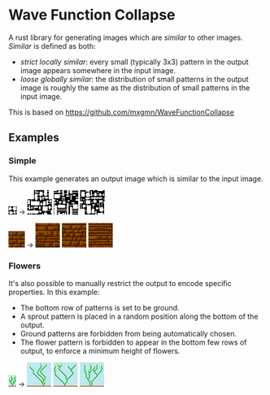 # Wave Function Collapse

A rust library for generating images which are *similar* to other images.
*Similar* is defined as both:
 - *strict locally similar*: every small (typically 3x3) pattern in the output
   image appears somewhere in the input image.
 - *loose globally similar*: the distribution of small patterns in the output
   image is roughly the same as the distribution of small patterns in the input
   image.

This is based on https://github.com/mxgmn/WaveFunctionCollapse

## Examples

### Simple

This example generates an output image which is similar to the input image.

![Rooms Input](/examples/rooms.png)
-> 
![Rooms Output1](/images/rooms-output1.png)
![Rooms Output2](/images/rooms-output2.png)
![Rooms Output3](/images/rooms-output3.png)

![Bricks Input](/examples/bricks.png)
->
![Bricks Output1](/images/bricks-output1.png)
![Bricks Output2](/images/bricks-output2.png)
![Bricks Output3](/images/bricks-output3.png)



### Flowers

It's also possible to manually restrict the output to encode specific
properties. In this example:
 - The bottom row of patterns is set to be ground.
 - A sprout pattern is placed in a random position along the bottom of the
   output.
 - Ground patterns are forbidden from being automatically chosen.
 - The flower pattern is forbidden to appear in the bottom few rows of output,
   to enforce a minimum height of flowers.

![Flowers Input](/examples/flowers.png)
->
![Flowers Output1](/images/flowers-output1.png)
![Flowers Output2](/images/flowers-output2.png)
![Flowers Output3](/images/flowers-output3.png)
